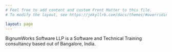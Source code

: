 ```yaml
---
# Feel free to add content and custom Front Matter to this file.
# To modify the layout, see https://jekyllrb.com/docs/themes/#overriding-theme-defaults

layout: page
---
```


BignumWorks Software LLP is a Software and Technical Training consultancy based out of Bangalore, India.